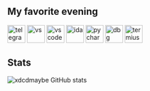 ## My favorite evening
<img src="https://upload.wikimedia.org/wikipedia/commons/thumb/8/82/Telegram_logo.svg/1200px-Telegram_logo.svg.png" alt="telegram" height="40" style="max-width: 100%;"> <img src="https://upload.wikimedia.org/wikipedia/commons/thumb/2/2c/Visual_Studio_Icon_2022.svg/640px-Visual_Studio_Icon_2022.svg.png" alt="vs" height="40" style="max-width: 100%;"> <img src="https://camo.githubusercontent.com/62a21ed081e3b5fc4b7e43b4b0dd59e08cfe7b184b635af6400f46b3542f6af2/68747470733a2f2f75706c6f61642e77696b696d656469612e6f72672f77696b6970656469612f636f6d6d6f6e732f7468756d622f322f32642f56697375616c5f53747564696f5f436f64655f312e31385f69636f6e2e7376672f3132303070782d56697375616c5f53747564696f5f436f64655f312e31385f69636f6e2e7376672e706e67" alt="vscode" height="40" data-canonical-src="https://upload.wikimedia.org/wikipedia/commons/thumb/2/2d/Visual_Studio_Code_1.18_icon.svg/1200px-Visual_Studio_Code_1.18_icon.svg.png" style="max-width: 100%;"> <img src="https://static.miraheze.org/zenithwiki/0/0d/IDAIcon.png" alt="ida" height="40" style="max-width: 100%;"> <img src="https://upload.wikimedia.org/wikipedia/commons/thumb/1/1d/PyCharm_Icon.svg/1024px-PyCharm_Icon.svg.png" alt="pycharm" height="40" style="max-width: 100%;"> <img src="https://avatars.githubusercontent.com/u/7937360?v=4" alt="dbg" height="40" style="max-width: 100%;"> <img src="https://habrastorage.org/getpro/moikrug/uploads/company/100/007/010/2/logo/medium_28776ad76bb00b2b15ef89a2a68eb197.png" alt="termius" height="40" style="max-width: 100%;">
## Stats
![xdcdmaybe GitHub stats](https://github-readme-stats.vercel.app/api?username=xdcdmaybe&theme=radical)
